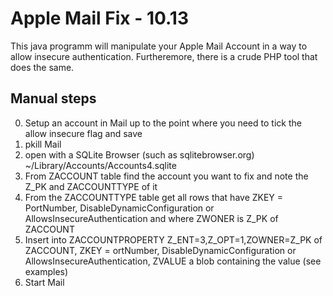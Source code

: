 # Apple Mail Fix - 10.13
This java programm will manipulate your Apple Mail Account in a way to allow insecure authentication.
Furtheremore, there is a crude PHP tool that does the same.

## Manual steps
0. Setup an account in Mail up to the point where you need to tick the allow insecure flag and save
1. pkill Mail
2. open with a SQLite Browser (such as sqlitebrowser.org) ~/Library/Accounts/Accounts4.sqlite
3. From ZACCOUNT table find the account you want to fix and note the Z_PK and ZACCOUNTTYPE of it
4. From the ZACCOUNTTYPE table get all rows that have ZKEY = PortNumber, DisableDynamicConfiguration or AllowsInsecureAuthentication and where ZWONER is Z_PK of ZACCOUNT
5. Insert into ZACCOUNTPROPERTY Z_ENT=3,Z_OPT=1,ZOWNER=Z_PK of ZACCOUNT, ZKEY = ortNumber, DisableDynamicConfiguration or AllowsInsecureAuthentication, ZVALUE a blob containing the value (see examples)
6. Start Mail
